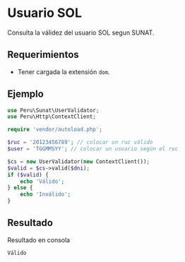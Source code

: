 # Usuario SOL
Consulta la válidez del usuario SOL segun SUNAT.

Requerimientos
---------------
- Tener cargada la extensión `dom`.

Ejemplo
--------

```php
use Peru\Sunat\UserValidator;
use Peru\Http\ContextClient;

require 'vendor/autoload.php';

$ruc = '20123456789'; // colocar un ruc válido
$user = 'TGGMMSYY'; // colocar un usuario según el ruc

$cs = new UserValidator(new ContextClient());
$valid = $cs->valid($dni);
if ($valid) {
    echo 'Válido';
} else {
    echo 'Inválido';
}

```

Resultado
---------

Resultado en consola

```
Válido
```